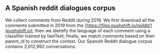## A Spanish reddit dialogues corpus

We collect comments from Reddit during 2019. We first download all the comments submitted in 2019 from the [https://files.pushshift.io/reddit/](pushshift.io); then we identify the language of each comment using a classifier trained by fastText; finally, we match comments based on their parent_id to construct the context. Our Spanish Reddit dialogue corpus contains 2,012,992 conversations.

